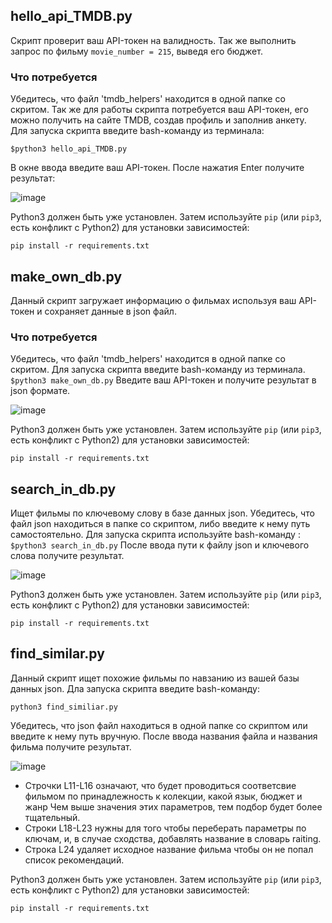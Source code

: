 ## hello_api_TMDB.py
Скрипт проверит ваш API-токен на валидность. Так же выполнить запрос по фильму ```movie_number = 215```, выведя его бюджет.
### Что потребуется
Убедитесь, что файл 'tmdb_helpers' находится в одной папке со скритом.
Так же для работы скрипта потребуется ваш API-токен, его можно получить на сайте TMDB, создав профиль и заполнив анкету. 
Для запуска скрипта введите bash-команду из терминала:


```$python3 hello_api_TMDB.py```

В окне ввода введите ваш API-токен. После нажатия Enter получите результат:

![image](https://i.imgur.com/XB7O59P.png)

Python3 должен быть уже установлен. 
Затем используйте `pip` (или `pip3`, есть конфликт с Python2) для установки зависимостей:
```
pip install -r requirements.txt
```

## make_own_db.py
Данный скрипт загружает информацию о фильмах используя ваш API-токен и сохраняет данные в json файл. 

### Что потребуется
Убедитесь, что файл 'tmdb_helpers' находится в одной папке со скритом.
Для запуска скрипта введите bash-команду из терминала.
```$python3 make_own_db.py```
Введите ваш API-токен и получите результат в json формате.


![image](https://i.imgur.com/zu3v6fA.png)


Python3 должен быть уже установлен. 
Затем используйте `pip` (или `pip3`, есть конфликт с Python2) для установки зависимостей:
```
pip install -r requirements.txt
```

## search_in_db.py
Ищет фильмы по ключевому слову в базе данных json. Убедитесь, что файл json находиться в папке со скриптом, либо введите к нему путь самостоятельно.
Для запуска скрипта используйте bash-команду :
```$python3 search_in_db.py```
После ввода пути к файлу json и ключевого слова получите результат.


![image](https://i.imgur.com/s6uCLqA.png)


Python3 должен быть уже установлен. 
Затем используйте `pip` (или `pip3`, есть конфликт с Python2) для установки зависимостей:
```
pip install -r requirements.txt
```



## find_similar.py

Данный скрипт ищет похожие фильмы по навзанию из вашей базы данных json. 
Дла запуска скрипта введите bash-команду:

```python3 find_similiar.py```

Убедитесь, что json файл находиться в одной папке со скриптом или введите к нему путь вручную.
После ввода названия файла и названия фильма получите результат.


![image](https://i.imgur.com/0w4daHG.png)


- Строчки L11-L16 означают, что будет проводиться соответсвие фильмом по принадлежность к колекции, какой язык, бюджет и жанр
Чем выше значения этих параметров, тем подбор будет более тщательный.
- Строки L18-L23 нужны для того чтобы переберать параметры по ключам, и, в случае сходства, добавлять название в словарь raiting.
- Строка L24 удаляет исходное название фильма чтобы он не попал список рекомендаций.


Python3 должен быть уже установлен. 
Затем используйте `pip` (или `pip3`, есть конфликт с Python2) для установки зависимостей:
```
pip install -r requirements.txt
```

